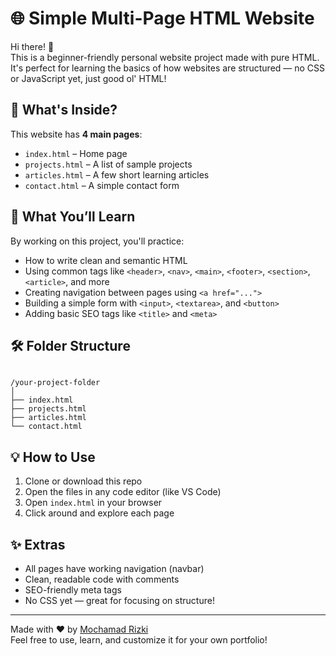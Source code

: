 # 🌐 Simple Multi-Page HTML Website

Hi there! 👋  
This is a beginner-friendly personal website project made with pure HTML. It's perfect for learning the basics of how websites are structured — no CSS or JavaScript yet, just good ol' HTML!

## 📄 What's Inside?

This website has **4 main pages**:

- `index.html` – Home page  
- `projects.html` – A list of sample projects  
- `articles.html` – A few short learning articles  
- `contact.html` – A simple contact form

## 🧠 What You’ll Learn

By working on this project, you'll practice:

- How to write clean and semantic HTML
- Using common tags like `<header>`, `<nav>`, `<main>`, `<footer>`, `<section>`, `<article>`, and more
- Creating navigation between pages using `<a href="...">`
- Building a simple form with `<input>`, `<textarea>`, and `<button>`
- Adding basic SEO tags like `<title>` and `<meta>`

## 🛠 Folder Structure

```

/your-project-folder
│
├── index.html
├── projects.html
├── articles.html
└── contact.html

```

## 💡 How to Use

1. Clone or download this repo
2. Open the files in any code editor (like VS Code)
3. Open `index.html` in your browser
4. Click around and explore each page

## ✨ Extras

- All pages have working navigation (navbar)
- Clean, readable code with comments
- SEO-friendly meta tags
- No CSS yet — great for focusing on structure!

---

Made with ❤️ by [Mochamad Rizki](https://rizkilabs.com)  
Feel free to use, learn, and customize it for your own portfolio!

